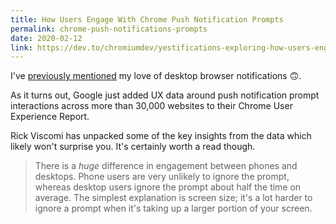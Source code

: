 ```yaml
---
title: How Users Engage With Chrome Push Notification Prompts
permalink: chrome-push-notifications-prompts
date: 2020-02-12
link: https://dev.to/chromiumdev/yestifications-exploring-how-users-engage-with-notification-prompts-in-the-chrome-ux-report-4h7c
---
```


I've [previously mentioned](https://www.jacquescorbytuech.com/links/20200115-goodbye-browser-push-notifications.html) my love of desktop browser notifications 🙃.

As it turns out, Google just added UX data around push notification prompt interactions across more than 30,000 websites to their Chrome User Experience Report. 

Rick Viscomi has unpacked some of the key insights from the data which likely won't surprise you. It's certainly worth a read though.

>There is a *huge* difference in engagement between phones and desktops. Phone users are very unlikely to ignore the prompt, whereas desktop users ignore the prompt about half the time on average. The simplest explanation is screen size; it's a lot harder to ignore a prompt when it's taking up a larger portion of your screen. 

